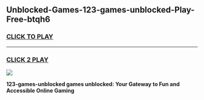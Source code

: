 
## Unblocked-Games-123-games-unblocked-Play-Free-btqh6
<h3>
<a href="https://premium76.site?title=123-games-unblocked&ref=18A1">CLICK TO PLAY</a></h3>
<hr>

<h3>
<a href="https://premium76.site?title=123-games-unblocked&ref=18A1">CLICK 2 PLAY</a>
  
</h3>

<a href="https://premium76.site?title=123-games-unblocked&ref=18A1"><img src="https://clearcache.store/games.png"></a>


**123-games-unblocked games unblocked: Your Gateway to Fun and Accessible Online Gaming**
